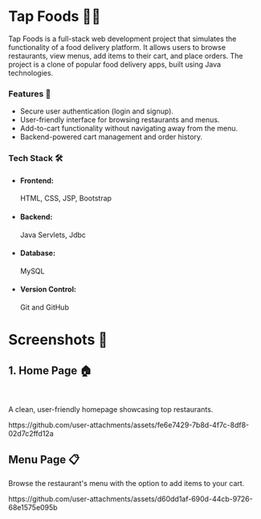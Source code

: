 <h1>Tap Foods 🍔🍕</h1>
<p>Tap Foods is a full-stack web development project that simulates the functionality of a food delivery platform. It allows users to browse restaurants, view menus, add items to their cart, and place orders. The project is a clone of popular food delivery apps, built using Java technologies.</p>

<h3>Features 🚀</h3>
<ul>
  <li>Secure user authentication (login and signup).</li>
  <li>User-friendly interface for browsing restaurants and menus.</li>
  <li>Add-to-cart functionality without navigating away from the menu.</li>
  <li>Backend-powered cart management and order history.</li>
</ul>

<h3>Tech Stack 🛠️</h3>
<ul>
  <li><h4>Frontend:</h4> <span>HTML, CSS, JSP, Bootstrap</span></li>
  <li><h4>Backend:</h4> Java Servlets, Jdbc</li>
  <li><h4>Database:</h4> MySQL</li>
  <li><h4>Version Control:</h4> Git and GitHub</li>
</ul>
<h1>Screenshots 📸</h1>
<h2>1. Home Page 🏠</h2> <br>
<p>A clean, user-friendly homepage showcasing top restaurants.</p>
https://github.com/user-attachments/assets/fe6e7429-7b8d-4f7c-8df8-02d7c2ffd12a

<h2>Menu Page 📋</h2>
<p>Browse the restaurant's menu with the option to add items to your cart.</p>
https://github.com/user-attachments/assets/d60dd1af-690d-44cb-9726-68e1575e095b
